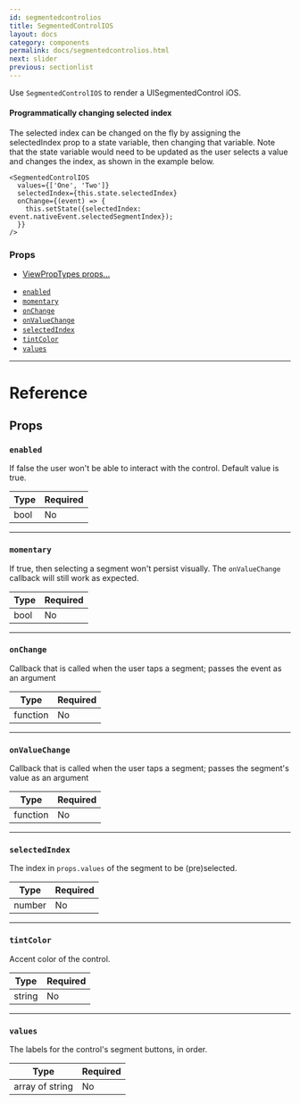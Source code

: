 ```yaml
---
id: segmentedcontrolios
title: SegmentedControlIOS
layout: docs
category: components
permalink: docs/segmentedcontrolios.html
next: slider
previous: sectionlist
---
```

Use `SegmentedControlIOS` to render a UISegmentedControl iOS.

#### Programmatically changing selected index

The selected index can be changed on the fly by assigning the
selectedIndex prop to a state variable, then changing that variable.
Note that the state variable would need to be updated as the user
selects a value and changes the index, as shown in the example below.

````
<SegmentedControlIOS
  values={['One', 'Two']}
  selectedIndex={this.state.selectedIndex}
  onChange={(event) => {
    this.setState({selectedIndex: event.nativeEvent.selectedSegmentIndex});
  }}
/>
````

### Props

* [ViewPropTypes props...](docs/viewproptypes.html#props)
- [`enabled`](docs/segmentedcontrolios.html#enabled)
- [`momentary`](docs/segmentedcontrolios.html#momentary)
- [`onChange`](docs/segmentedcontrolios.html#onchange)
- [`onValueChange`](docs/segmentedcontrolios.html#onvaluechange)
- [`selectedIndex`](docs/segmentedcontrolios.html#selectedindex)
- [`tintColor`](docs/segmentedcontrolios.html#tintcolor)
- [`values`](docs/segmentedcontrolios.html#values)






---

# Reference

## Props

### `enabled`

If false the user won't be able to interact with the control.
Default value is true.

| Type | Required |
| - | - |
| bool | No |




---

### `momentary`

If true, then selecting a segment won't persist visually.
The `onValueChange` callback will still work as expected.

| Type | Required |
| - | - |
| bool | No |




---

### `onChange`

Callback that is called when the user taps a segment;
passes the event as an argument

| Type | Required |
| - | - |
| function | No |




---

### `onValueChange`

Callback that is called when the user taps a segment;
passes the segment's value as an argument

| Type | Required |
| - | - |
| function | No |




---

### `selectedIndex`

The index in `props.values` of the segment to be (pre)selected.

| Type | Required |
| - | - |
| number | No |




---

### `tintColor`

Accent color of the control.

| Type | Required |
| - | - |
| string | No |




---

### `values`

The labels for the control's segment buttons, in order.

| Type | Required |
| - | - |
| array of string | No |







